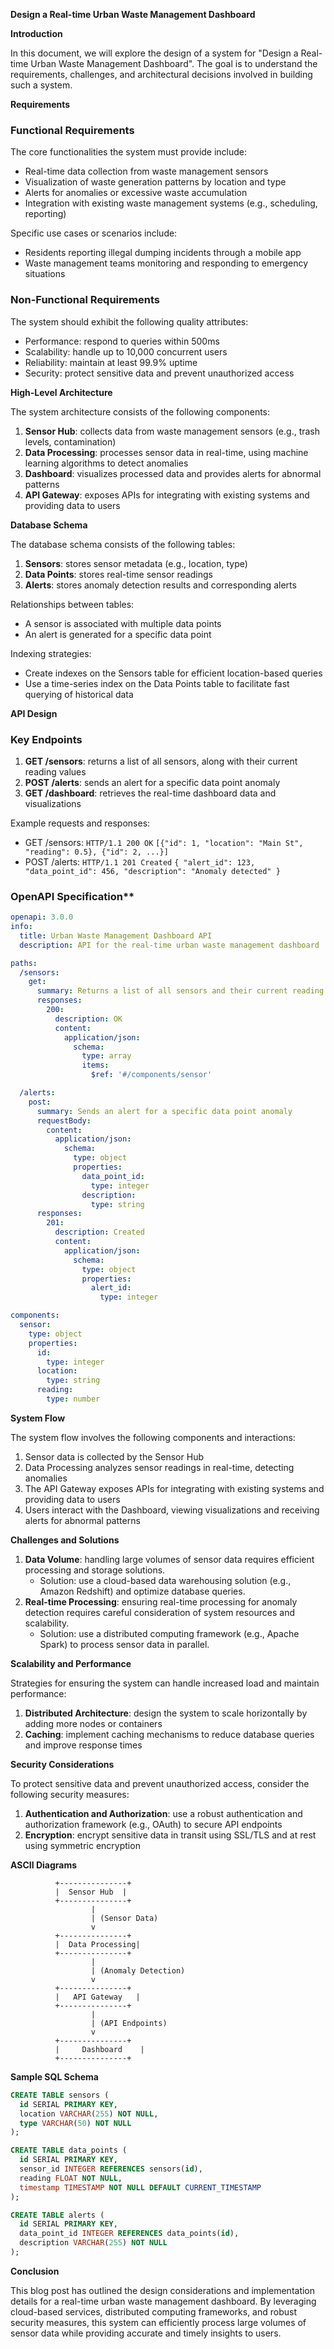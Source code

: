 **Design a Real-time Urban Waste Management Dashboard**

**Introduction**

In this document, we will explore the design of a system for "Design a Real-time Urban Waste Management Dashboard". The goal is to understand the requirements, challenges, and architectural decisions involved in building such a system.

**Requirements**

### Functional Requirements

The core functionalities the system must provide include:

* Real-time data collection from waste management sensors
* Visualization of waste generation patterns by location and type
* Alerts for anomalies or excessive waste accumulation
* Integration with existing waste management systems (e.g., scheduling, reporting)

Specific use cases or scenarios include:

* Residents reporting illegal dumping incidents through a mobile app
* Waste management teams monitoring and responding to emergency situations

### Non-Functional Requirements

The system should exhibit the following quality attributes:

* Performance: respond to queries within 500ms
* Scalability: handle up to 10,000 concurrent users
* Reliability: maintain at least 99.9% uptime
* Security: protect sensitive data and prevent unauthorized access

**High-Level Architecture**

The system architecture consists of the following components:

1. **Sensor Hub**: collects data from waste management sensors (e.g., trash levels, contamination)
2. **Data Processing**: processes sensor data in real-time, using machine learning algorithms to detect anomalies
3. **Dashboard**: visualizes processed data and provides alerts for abnormal patterns
4. **API Gateway**: exposes APIs for integrating with existing systems and providing data to users

**Database Schema**

The database schema consists of the following tables:

1. **Sensors**: stores sensor metadata (e.g., location, type)
2. **Data Points**: stores real-time sensor readings
3. **Alerts**: stores anomaly detection results and corresponding alerts

Relationships between tables:

* A sensor is associated with multiple data points
* An alert is generated for a specific data point

Indexing strategies:

* Create indexes on the Sensors table for efficient location-based queries
* Use a time-series index on the Data Points table to facilitate fast querying of historical data

**API Design**

### Key Endpoints

1. **GET /sensors**: returns a list of all sensors, along with their current reading values
2. **POST /alerts**: sends an alert for a specific data point anomaly
3. **GET /dashboard**: retrieves the real-time dashboard data and visualizations

Example requests and responses:

* GET /sensors: `HTTP/1.1 200 OK` `[{"id": 1, "location": "Main St", "reading": 0.5}, {"id": 2, ...}]`
* POST /alerts: `HTTP/1.1 201 Created` `{ "alert_id": 123, "data_point_id": 456, "description": "Anomaly detected" }`

### OpenAPI Specification**

```yaml
openapi: 3.0.0
info:
  title: Urban Waste Management Dashboard API
  description: API for the real-time urban waste management dashboard

paths:
  /sensors:
    get:
      summary: Returns a list of all sensors and their current reading values
      responses:
        200:
          description: OK
          content:
            application/json:
              schema:
                type: array
                items:
                  $ref: '#/components/sensor'

  /alerts:
    post:
      summary: Sends an alert for a specific data point anomaly
      requestBody:
        content:
          application/json:
            schema:
              type: object
              properties:
                data_point_id:
                  type: integer
                description:
                  type: string
      responses:
        201:
          description: Created
          content:
            application/json:
              schema:
                type: object
                properties:
                  alert_id:
                    type: integer

components:
  sensor:
    type: object
    properties:
      id:
        type: integer
      location:
        type: string
      reading:
        type: number
```

**System Flow**

The system flow involves the following components and interactions:

1. Sensor data is collected by the Sensor Hub
2. Data Processing analyzes sensor readings in real-time, detecting anomalies
3. The API Gateway exposes APIs for integrating with existing systems and providing data to users
4. Users interact with the Dashboard, viewing visualizations and receiving alerts for abnormal patterns

**Challenges and Solutions**

1. **Data Volume**: handling large volumes of sensor data requires efficient processing and storage solutions.
	* Solution: use a cloud-based data warehousing solution (e.g., Amazon Redshift) and optimize database queries.
2. **Real-time Processing**: ensuring real-time processing for anomaly detection requires careful consideration of system resources and scalability.
	* Solution: use a distributed computing framework (e.g., Apache Spark) to process sensor data in parallel.

**Scalability and Performance**

Strategies for ensuring the system can handle increased load and maintain performance:

1. **Distributed Architecture**: design the system to scale horizontally by adding more nodes or containers
2. **Caching**: implement caching mechanisms to reduce database queries and improve response times

**Security Considerations**

To protect sensitive data and prevent unauthorized access, consider the following security measures:

1. **Authentication and Authorization**: use a robust authentication and authorization framework (e.g., OAuth) to secure API endpoints
2. **Encryption**: encrypt sensitive data in transit using SSL/TLS and at rest using symmetric encryption

**ASCII Diagrams**

```
          +---------------+
          |  Sensor Hub  |
          +---------------+
                  |
                  | (Sensor Data)
                  v
          +---------------+
          |  Data Processing|
          +---------------+
                  |
                  | (Anomaly Detection)
                  v
          +---------------+
          |   API Gateway   |
          +---------------+
                  |
                  | (API Endpoints)
                  v
          +---------------+
          |     Dashboard    |
          +---------------+
```

**Sample SQL Schema**

```sql
CREATE TABLE sensors (
  id SERIAL PRIMARY KEY,
  location VARCHAR(255) NOT NULL,
  type VARCHAR(50) NOT NULL
);

CREATE TABLE data_points (
  id SERIAL PRIMARY KEY,
  sensor_id INTEGER REFERENCES sensors(id),
  reading FLOAT NOT NULL,
  timestamp TIMESTAMP NOT NULL DEFAULT CURRENT_TIMESTAMP
);

CREATE TABLE alerts (
  id SERIAL PRIMARY KEY,
  data_point_id INTEGER REFERENCES data_points(id),
  description VARCHAR(255) NOT NULL
);
```

**Conclusion**

This blog post has outlined the design considerations and implementation details for a real-time urban waste management dashboard. By leveraging cloud-based services, distributed computing frameworks, and robust security measures, this system can efficiently process large volumes of sensor data while providing accurate and timely insights to users.